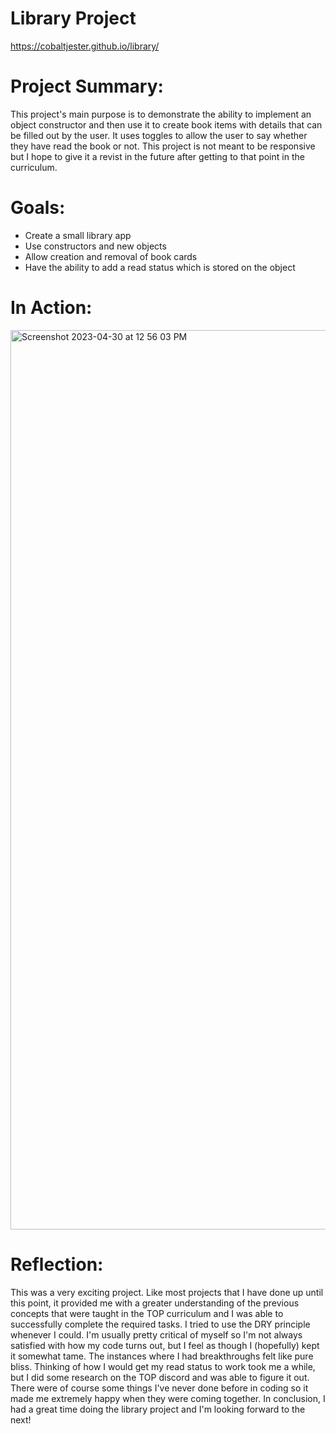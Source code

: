 # Library Project
https://cobaltjester.github.io/library/
# Project Summary:
This project's main purpose is to demonstrate the ability to implement an object constructor and then use it to create book items with details that can be filled out by the user. It uses toggles to allow the user to say whether they have read the book or not. This project is not meant to be responsive but I hope to give it a revist in the future after getting to that point in the curriculum.
# Goals:
* Create a small library app
* Use constructors and new objects 
* Allow creation and removal of book cards
* Have the ability to add a read status which is stored on the object
# In Action: 
<img width="1439" alt="Screenshot 2023-04-30 at 12 56 03 PM" src="https://user-images.githubusercontent.com/106215095/235373598-801ec53f-9d2c-461e-b71f-4d989a6be5b5.png">

# Reflection:
This was a very exciting project. Like most projects that I have done up until this point, it provided me with a greater understanding of the previous concepts that were taught in the TOP curriculum and I was able to successfully complete the required tasks. I tried to use the DRY principle whenever I could. I'm usually pretty critical of myself so I'm not always satisfied with how my code turns out, but I feel as though I (hopefully) kept it somewhat tame. The instances where I had breakthroughs felt like pure bliss. Thinking of how I would get my read status to work took me a while, but I did some research on the TOP discord and was able to figure it out. There were of course some things I've never done before in coding so it made me extremely happy when they were coming together. In conclusion, I had a great time doing the library project and I'm looking forward to the next!
